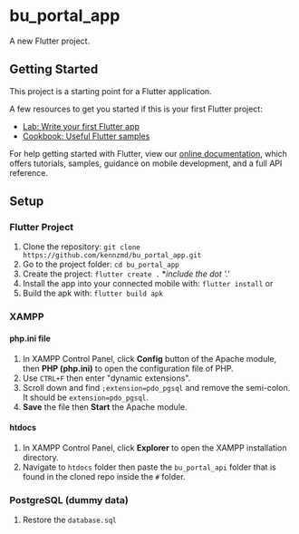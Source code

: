 
# bu_portal_app

A new Flutter project.

## Getting Started

This project is a starting point for a Flutter application.

A few resources to get you started if this is your first Flutter project:

- [Lab: Write your first Flutter app](https://flutter.dev/docs/get-started/codelab)
- [Cookbook: Useful Flutter samples](https://flutter.dev/docs/cookbook)

For help getting started with Flutter, view our
[online documentation](https://flutter.dev/docs), which offers tutorials,
samples, guidance on mobile development, and a full API reference.

## Setup
### Flutter Project
 1. Clone the repository: `git clone https://github.com/kennzmd/bu_portal_app.git`
 2. Go to the project folder: `cd bu_portal_app`
 3. Create the project: `flutter create .` **include the dot '.'*
 4. Install the app into your connected mobile with: `flutter install` or
 5. Build the apk with: `flutter build apk`
### XAMPP
#### php.ini file
1. In XAMPP Control Panel, click **Config** button of the Apache module, then **PHP (php.ini)** to open the configuration file of PHP.
2. Use `CTRL+F` then enter "dynamic extensions".
3. Scroll down and find `;extension=pdo_pgsql` and remove the semi-colon. It should be `extension=pdo_pgsql`.
4. **Save** the file then **Start** the Apache module.
#### htdocs
1. In XAMPP Control Panel, click **Explorer** to open the XAMPP installation directory.
2. Navigate to `htdocs` folder then paste the `bu_portal_api` folder that is found in the cloned repo inside the `#` folder.
### PostgreSQL (dummy data)
1. Restore the `database.sql`

